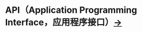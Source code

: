 # API（Application Programming Interface，应用程序接口）[->](https://baike.baidu.com/item/API%E5%87%BD%E6%95%B0/9554990?fr=aladdin)
